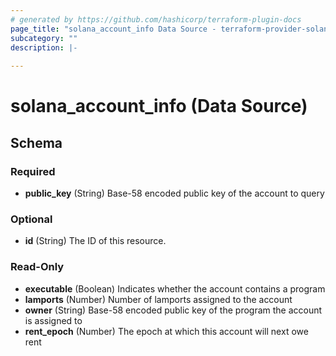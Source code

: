 ```yaml
---
# generated by https://github.com/hashicorp/terraform-plugin-docs
page_title: "solana_account_info Data Source - terraform-provider-solana"
subcategory: ""
description: |-
  
---
```


# solana_account_info (Data Source)





<!-- schema generated by tfplugindocs -->
## Schema

### Required

- **public_key** (String) Base-58 encoded public key of the account to query

### Optional

- **id** (String) The ID of this resource.

### Read-Only

- **executable** (Boolean) Indicates whether the account contains a program
- **lamports** (Number) Number of lamports assigned to the account
- **owner** (String) Base-58 encoded public key of the program the account is assigned to
- **rent_epoch** (Number) The epoch at which this account will next owe rent


